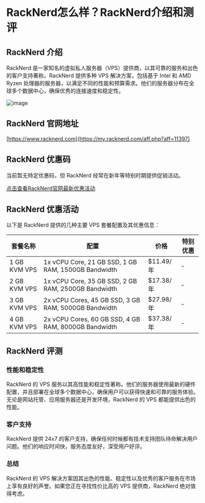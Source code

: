 # RackNerd怎么样？RackNerd介绍和测评

## RackNerd 介绍

RackNerd 是一家知名的虚拟私人服务器（VPS）提供商，以其可靠的服务和出色的客户支持著称。RackNerd 提供多种 VPS 解决方案，包括基于 Intel 和 AMD Ryzen 处理器的服务器，以满足不同的性能和预算需求。他们的服务器分布在全球多个数据中心，确保优秀的连接速度和稳定性。

![image](https://github.com/qrxrun/RackNerd/assets/169422886/c06fd71f-02b4-43ab-a1f1-f6d02f6ecb7a)

## RackNerd 官网地址

[https://www.racknerd.com](https://my.racknerd.com/aff.php?aff=11397)

## RackNerd 优惠码

当前暂无特定优惠码，但 RackNerd 经常在新年等特别时期提供促销活动。

[点击查看RackNerd官网最新优惠活动](https://my.racknerd.com/aff.php?aff=11397)

## RackNerd 优惠活动

以下是 RackNerd 提供的几种主要 VPS 套餐配置及其优惠信息：

| 套餐名称 | 配置 | 价格 | 特别优惠 |
|---------|------|------|--------|
| 1 GB KVM VPS | 1x vCPU Core, 21 GB SSD, 1 GB RAM, 1500GB Bandwidth | $11.49/年 | - |
| 2 GB KVM VPS | 1x vCPU Core, 35 GB SSD, 2 GB RAM, 2500GB Bandwidth | $17.38/年 | - |
| 3 GB KVM VPS | 2x vCPU Cores, 45 GB SSD, 3 GB RAM, 5000GB Bandwidth | $27.98/年 | - |
| 4 GB KVM VPS | 2x vCPU Cores, 60 GB SSD, 4 GB RAM, 8000GB Bandwidth | $37.38/年 | - |

## RackNerd 评测

### 性能和稳定性

RackNerd 的 VPS 服务以其高性能和稳定性著称。他们的服务器使用最新的硬件配置，并且部署在全球多个数据中心，确保用户可以获得快速和可靠的服务体验。无论是网站托管、应用服务器还是开发环境，RackNerd 的 VPS 都能提供出色的性能。

### 客户支持

RackNerd 提供 24x7 的客户支持，确保任何时候都有技术支持团队待命解决用户问题。他们的响应时间快，服务态度友好，深受用户好评。

### 总结

RackNerd 的 VPS 解决方案因其出色的性能、稳定性以及优秀的客户服务在市场上享有良好的声誉。如果您正在寻找性价比高的 VPS 提供商，RackNerd 绝对值得考虑。
